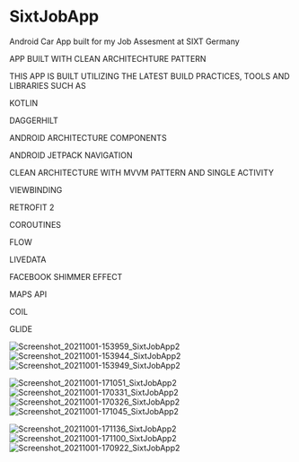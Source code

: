 # SixtJobApp

Android Car App built for my Job Assesment at SIXT Germany

APP BUILT WITH CLEAN ARCHITECHTURE PATTERN

THIS APP IS BUILT UTILIZING THE LATEST BUILD PRACTICES, TOOLS AND LIBRARIES SUCH AS

KOTLIN

DAGGERHILT 

ANDROID ARCHITECTURE COMPONENTS

ANDROID JETPACK NAVIGATION

CLEAN ARCHITECTURE WITH MVVM PATTERN AND SINGLE ACTIVITY

VIEWBINDING 

RETROFIT 2

COROUTINES 

FLOW

LIVEDATA

FACEBOOK SHIMMER EFFECT

MAPS API

COIL

GLIDE




![Screenshot_20211001-153959_SixtJobApp2](https://user-images.githubusercontent.com/44091450/135655092-be21b277-cc1b-4695-938d-9b1e9c5d2188.jpg)
![Screenshot_20211001-153944_SixtJobApp2](https://user-images.githubusercontent.com/44091450/135655111-374a247c-12b2-4ace-a8f9-67c449761d62.jpg)
![Screenshot_20211001-153949_SixtJobApp2](https://user-images.githubusercontent.com/44091450/135655120-fb506631-cb2e-43a5-9612-34fe6e408f40.jpg)

![Screenshot_20211001-171051_SixtJobApp2](https://user-images.githubusercontent.com/44091450/135655140-0dca78de-f7cd-46c4-86ff-9945f7137add.jpg)
![Screenshot_20211001-170331_SixtJobApp2](https://user-images.githubusercontent.com/44091450/135655149-311feda4-44f3-49dc-8fba-b35503d4a0b3.jpg)
![Screenshot_20211001-170326_SixtJobApp2](https://user-images.githubusercontent.com/44091450/135655164-1add3971-571f-48aa-b92d-943cd424ea62.jpg)
![Screenshot_20211001-171045_SixtJobApp2](https://user-images.githubusercontent.com/44091450/135655175-bd77c13a-3641-4521-b4ee-8a706e13c2c7.jpg)

![Screenshot_20211001-171136_SixtJobApp2](https://user-images.githubusercontent.com/44091450/135655191-b0b69782-7240-47ed-b53c-2f0760dd42a6.jpg)
![Screenshot_20211001-171100_SixtJobApp2](https://user-images.githubusercontent.com/44091450/135655166-7ac8fea9-52aa-4c46-8d0b-d9ce65ce969e.jpg)
![Screenshot_20211001-170922_SixtJobApp2](https://user-images.githubusercontent.com/44091450/135655185-f3923b0b-82df-4d96-a26f-c519654d207c.jpg)



